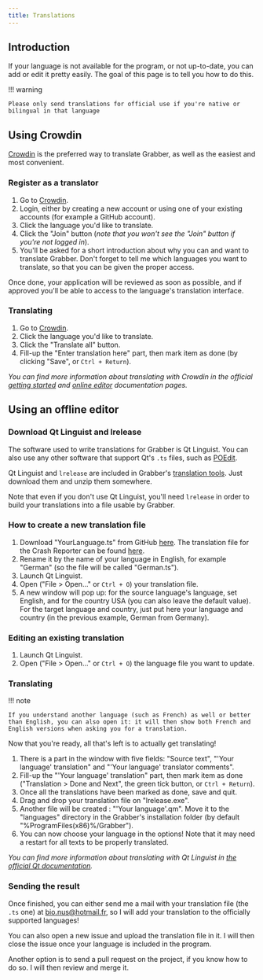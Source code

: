 ```yaml
---
title: Translations
---
```



## Introduction

If your language is not available for the program, or not up-to-date, you can add or edit it pretty easily. The goal of this page is to tell you how to do this.

!!! warning

    Please only send translations for official use if you're native or bilingual in that language


## Using Crowdin

[Crowdin](https://crowdin.com/) is the preferred way to translate Grabber, as well as the easiest and most convenient.

### Register as a translator

1. Go to [Crowdin](https://crowdin.com/project/imgbrd-grabber).
2. Login, either by creating a new account or using one of your existing accounts (for example a GitHub account).
3. Click the language you'd like to translate.
4. Click the "Join" button (*note that you won't see the "Join" button if you're not logged in*).
5. You'll be asked for a short introduction about why you can and want to translate Grabber. Don't forget to tell me which languages you want to translate, so that you can be given the proper access.

Once done, your application will be reviewed as soon as possible, and if approved you'll be able to access to the language's translation interface.


### Translating

1. Go to [Crowdin](https://crowdin.com/project/imgbrd-grabber).
2. Click the language you'd like to translate.
3. Click the "Translate all" button.
4. Fill-up the "Enter translation here" part, then mark item as done (by clicking "Save", or `Ctrl + Return`).

*You can find more information about translating with Crowdin in the official [getting started](https://support.crowdin.com/crowdin-intro/) and [online editor](https://support.crowdin.com/online-editor/) documentation pages.*


## Using an offline editor

### Download Qt Linguist and lrelease

The software used to write translations for Grabber is Qt Linguist. You can also use any other software that support Qt's `.ts` files, such as [POEdit](https://poedit.net/).

Qt Linguist and `lrelease` are included in Grabber's [translation tools](https://github.com/Bionus/imgbrd-grabber/releases/download/v4.9.1/translation-tools.zip). Just download them and unzip them somewhere.

Note that even if you don't use Qt Linguist, you'll need `lrelease` in order to build your translations into a file usable by Grabber.


### How to create a new translation file

1. Download "YourLanguage.ts" from GitHub [here]( https://raw.githubusercontent.com/Bionus/imgbrd-grabber/develop/languages/YourLanguage.ts). The translation file for the Crash Reporter can be found [here](https://raw.githubusercontent.com/Bionus/imgbrd-grabber/develop/CrashReporter/languages/YourLanguage.ts).
2. Rename it by the name of your language in English, for example "German" (so the file will be called "German.ts").
3. Launch Qt Linguist.
4. Open ("File > Open..." or `Ctrl + O`) your translation file.
5. A new window will pop up: for the source language's language, set English, and for the country USA (you can also leave the default value). For the target language and country, just put here your language and country (in the previous example, German from Germany).


### Editing an existing translation

1. Launch Qt Linguist.
2. Open ("File > Open..." or `Ctrl + O`) the language file you want to update.


### Translating

!!! note

    If you understand another language (such as French) as well or better than English, you can also open it: it will then show both French and English versions when asking you for a translation.

Now that you're ready, all that's left is to actually get translating!

1. There is a part in the window with five fields: "Source text", "'Your language' translation" and "'Your language' translator comments".
2. Fill-up the "'Your language' translation" part, then mark item as done ("Translation > Done and Next", the green tick button, or `Ctrl + Return`).
3. Once all the translations have been marked as done, save and quit.
4. Drag and drop your translation file on "lrelease.exe".
5. Another file will be created : "'Your language'.qm". Move it to the "languages" directory in the Grabber's installation folder (by default "%ProgramFiles(x86)%/Grabber").
6. You can now choose your language in the options! Note that it may need a restart for all texts to be properly translated.

*You can find more information about translating with Qt Linguist in [the official Qt documentation](https://doc.qt.io/qt-5/linguist-translators.html).*


### Sending the result

Once finished, you can either send me a mail with your translation file (the `.ts` one) at bio.nus@hotmail.fr, so I will add your translation to the officially supported languages!

You can also open a new issue and upload the translation file in it. I will then close the issue once your language is included in the program.

Another option is to send a pull request on the project, if you know how to do so. I will then review and merge it.